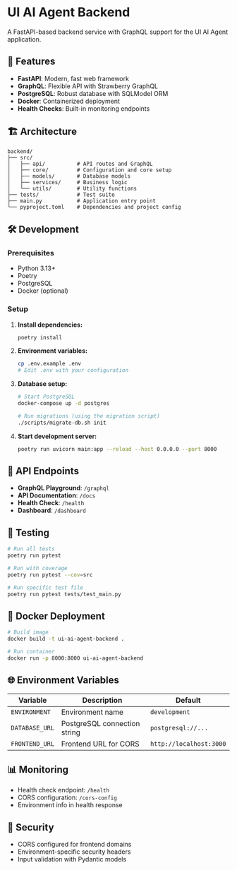 # UI AI Agent Backend

A FastAPI-based backend service with GraphQL support for the UI AI Agent application.

## 🚀 Features

- **FastAPI**: Modern, fast web framework
- **GraphQL**: Flexible API with Strawberry GraphQL
- **PostgreSQL**: Robust database with SQLModel ORM
- **Docker**: Containerized deployment
- **Health Checks**: Built-in monitoring endpoints

## 🏗️ Architecture

```
backend/
├── src/
│   ├── api/          # API routes and GraphQL
│   ├── core/         # Configuration and core setup
│   ├── models/       # Database models
│   ├── services/     # Business logic
│   └── utils/        # Utility functions
├── tests/            # Test suite
├── main.py           # Application entry point
└── pyproject.toml    # Dependencies and project config
```

## 🛠️ Development

### Prerequisites

- Python 3.13+
- Poetry
- PostgreSQL
- Docker (optional)

### Setup

1. **Install dependencies:**
   ```bash
   poetry install
   ```

2. **Environment variables:**
   ```bash
   cp .env.example .env
   # Edit .env with your configuration
   ```

3. **Database setup:**
   ```bash
   # Start PostgreSQL
   docker-compose up -d postgres
   
   # Run migrations (using the migration script)
   ./scripts/migrate-db.sh init
   ```

4. **Start development server:**
   ```bash
   poetry run uvicorn main:app --reload --host 0.0.0.0 --port 8000
   ```

## 📡 API Endpoints

- **GraphQL Playground**: `/graphql`
- **API Documentation**: `/docs`
- **Health Check**: `/health`
- **Dashboard**: `/dashboard`

## 🧪 Testing

```bash
# Run all tests
poetry run pytest

# Run with coverage
poetry run pytest --cov=src

# Run specific test file
poetry run pytest tests/test_main.py
```

## 🐳 Docker Deployment

```bash
# Build image
docker build -t ui-ai-agent-backend .

# Run container
docker run -p 8000:8000 ui-ai-agent-backend
```

## 🌐 Environment Variables

| Variable | Description | Default |
|----------|-------------|---------|
| `ENVIRONMENT` | Environment name | `development` |
| `DATABASE_URL` | PostgreSQL connection string | `postgresql://...` |
| `FRONTEND_URL` | Frontend URL for CORS | `http://localhost:3000` |

## 📊 Monitoring

- Health check endpoint: `/health`
- CORS configuration: `/cors-config`
- Environment info in health response

## 🔐 Security

- CORS configured for frontend domains
- Environment-specific security headers
- Input validation with Pydantic models 